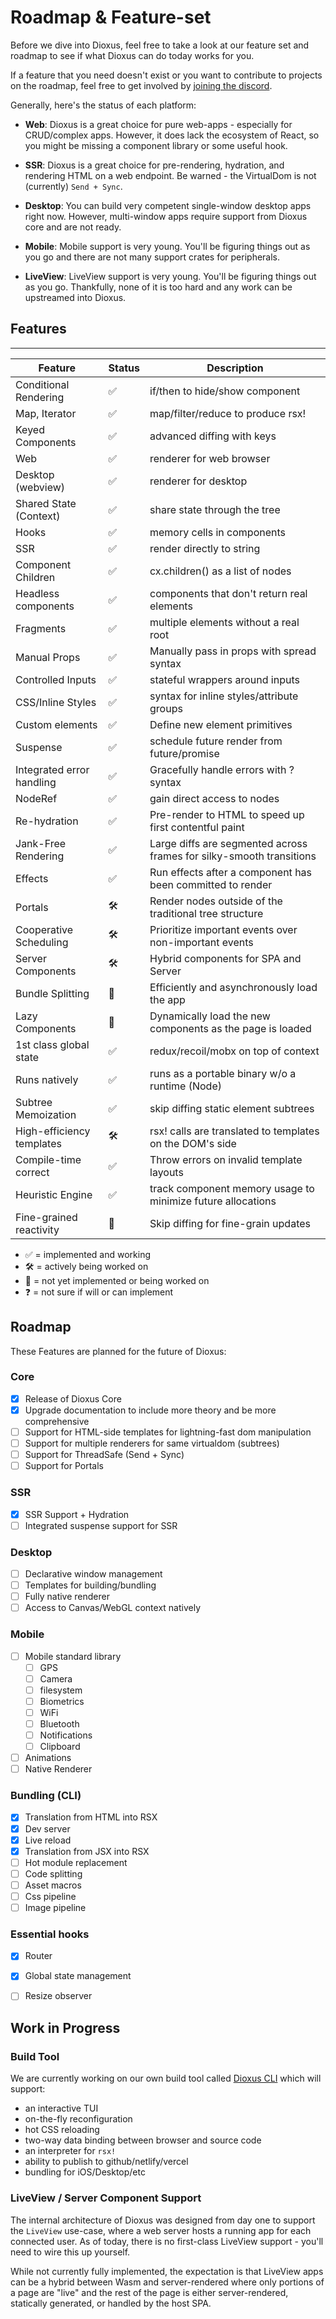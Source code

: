 # Roadmap & Feature-set

Before we dive into Dioxus, feel free to take a look at our feature set and roadmap to see if what Dioxus can do today works for you.

If a feature that you need doesn't exist or you want to contribute to projects on the roadmap, feel free to get involved by [joining the discord](https://discord.gg/XgGxMSkvUM).

Generally, here's the status of each platform:

- **Web**: Dioxus is a great choice for pure web-apps - especially for CRUD/complex apps. However, it does lack the ecosystem of React, so you might be missing a component library or some useful hook.

- **SSR**: Dioxus is a great choice for pre-rendering, hydration, and rendering HTML on a web endpoint. Be warned - the VirtualDom is not (currently) `Send + Sync`.

- **Desktop**: You can build very competent single-window desktop apps right now. However, multi-window apps require support from Dioxus core and are not ready.

- **Mobile**: Mobile support is very young. You'll be figuring things out as you go and there are not many support crates for peripherals.

- **LiveView**: LiveView support is very young. You'll be figuring things out as you go. Thankfully, none of it is too hard and any work can be upstreamed into Dioxus.

## Features
---

| Feature                   | Status | Description                                                          |
| ------------------------- | ------ | -------------------------------------------------------------------- |
| Conditional Rendering     | ✅      | if/then to hide/show component                                       |
| Map, Iterator             | ✅      | map/filter/reduce to produce rsx!                                    |
| Keyed Components          | ✅      | advanced diffing with keys                                           |
| Web                       | ✅      | renderer for web browser                                             |
| Desktop (webview)         | ✅      | renderer for desktop                                                 |
| Shared State (Context)    | ✅      | share state through the tree                                         |
| Hooks                     | ✅      | memory cells in components                                           |
| SSR                       | ✅      | render directly to string                                            |
| Component Children        | ✅      | cx.children() as a list of nodes                                     |
| Headless components       | ✅      | components that don't return real elements                           |
| Fragments                 | ✅      | multiple elements without a real root                                |
| Manual Props              | ✅      | Manually pass in props with spread syntax                            |
| Controlled Inputs         | ✅      | stateful wrappers around inputs                                      |
| CSS/Inline Styles         | ✅      | syntax for inline styles/attribute groups                            |
| Custom elements           | ✅      | Define new element primitives                                        |
| Suspense                  | ✅      | schedule future render from future/promise                           |
| Integrated error handling | ✅      | Gracefully handle errors with ? syntax                               |
| NodeRef                   | ✅      | gain direct access to nodes                                          |
| Re-hydration              | ✅      | Pre-render to HTML to speed up first contentful paint                |
| Jank-Free Rendering       | ✅      | Large diffs are segmented across frames for silky-smooth transitions |
| Effects                   | ✅      | Run effects after a component has been committed to render           |
| Portals                   | 🛠      | Render nodes outside of the traditional tree structure               |
| Cooperative Scheduling    | 🛠      | Prioritize important events over non-important events                |
| Server Components         | 🛠      | Hybrid components for SPA and Server                                 |
| Bundle Splitting          | 👀      | Efficiently and asynchronously load the app                          |
| Lazy Components           | 👀      | Dynamically load the new components as the page is loaded            |
| 1st class global state    | ✅      | redux/recoil/mobx on top of context                                  |
| Runs natively             | ✅      | runs as a portable binary w/o a runtime (Node)                       |
| Subtree Memoization       | ✅      | skip diffing static element subtrees                                 |
| High-efficiency templates | 🛠      | rsx! calls are translated to templates on the DOM's side             |
| Compile-time correct      | ✅      | Throw errors on invalid template layouts                             |
| Heuristic Engine          | ✅      | track component memory usage to minimize future allocations          |
| Fine-grained reactivity   | 👀      | Skip diffing for fine-grain updates                                  |

- ✅ = implemented and working
- 🛠 = actively being worked on
- 👀 = not yet implemented or being worked on
- ❓ = not sure if will or can implement


## Roadmap
These Features are planned for the future of Dioxus:

### Core
- [x] Release of Dioxus Core
- [x] Upgrade documentation to include more theory and be more comprehensive
- [ ] Support for HTML-side templates for lightning-fast dom manipulation
- [ ] Support for multiple renderers for same virtualdom (subtrees)
- [ ] Support for ThreadSafe (Send + Sync)
- [ ] Support for Portals

### SSR
- [x] SSR Support + Hydration
- [ ] Integrated suspense support for SSR

### Desktop
- [ ] Declarative window management
- [ ] Templates for building/bundling
- [ ] Fully native renderer
- [ ] Access to Canvas/WebGL context natively

### Mobile
- [ ] Mobile standard library
  - [ ] GPS
  - [ ] Camera
  - [ ] filesystem
  - [ ] Biometrics
  - [ ] WiFi
  - [ ] Bluetooth
  - [ ] Notifications
  - [ ] Clipboard
- [ ] Animations
- [ ] Native Renderer

### Bundling (CLI)
- [x] Translation from HTML into RSX
- [x] Dev server
- [x] Live reload
- [x] Translation from JSX into RSX
- [ ] Hot module replacement
- [ ] Code splitting
- [ ] Asset macros
- [ ] Css pipeline
- [ ] Image pipeline

### Essential hooks
- [x] Router
- [x] Global state management
- [ ] Resize observer


## Work in Progress

### Build Tool

We are currently working on our own build tool called [Dioxus CLI](https://github.com/DioxusLabs/cli) which will support:

- an interactive TUI
- on-the-fly reconfiguration
- hot CSS reloading
- two-way data binding between browser and source code
- an interpreter for `rsx!`
- ability to publish to github/netlify/vercel
- bundling for iOS/Desktop/etc

### LiveView / Server Component Support

The internal architecture of Dioxus was designed from day one to support the `LiveView` use-case, where a web server hosts a running app for each connected user. As of today, there is no first-class LiveView support - you'll need to wire this up yourself.

While not currently fully implemented, the expectation is that LiveView apps can be a hybrid between Wasm and server-rendered where only portions of a page are "live" and the rest of the page is either server-rendered, statically generated, or handled by the host SPA.
